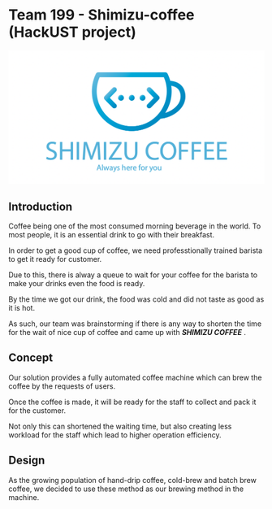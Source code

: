 # Team 199 - Shimizu-coffee (HackUST project) 

![GitHub Logo](/image/Logo.png)

## Introduction 

Coffee being one of the most consumed morning beverage in the world. To most people, it is an essential drink to go with their breakfast. 

In order to get a good cup of coffee, we need professtionally trained barista to get it ready for customer.

Due to this, there is alway a queue to wait for your coffee for the barista to make your drinks even the food is ready. 

By the time we got our drink, the food was cold and did not taste as good as it is hot.

As such, our team was brainstorming if there is any way to shorten the time for the wait of nice cup of coffee and came up with ***SHIMIZU COFFEE*** .


## Concept 

Our solution provides a fully automated coffee machine which can brew the coffee by the requests of users. 

Once the coffee is made, it will be ready for the staff to collect and pack it for the customer. 

Not only this can shortened the waiting time, but also creating less workload for the staff which lead to higher operation efficiency. 


## Design 

As the growing population of hand-drip coffee, cold-brew and batch brew coffee, we decided to use these method as our brewing method in the machine. 

